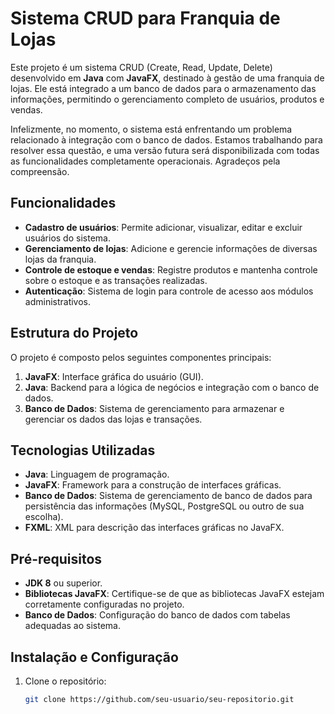 # Sistema CRUD para Franquia de Lojas

Este projeto é um sistema CRUD (Create, Read, Update, Delete) desenvolvido em **Java** com **JavaFX**, destinado à gestão de uma franquia de lojas. Ele está integrado a um banco de dados para o armazenamento das informações, permitindo o gerenciamento completo de usuários, produtos e vendas.

Infelizmente, no momento, o sistema está enfrentando um problema relacionado à integração com o banco de dados. Estamos trabalhando para resolver essa questão, e uma versão futura será disponibilizada com todas as funcionalidades completamente operacionais. Agradeços pela compreensão.

## Funcionalidades

- **Cadastro de usuários**: Permite adicionar, visualizar, editar e excluir usuários do sistema.
- **Gerenciamento de lojas**: Adicione e gerencie informações de diversas lojas da franquia.
- **Controle de estoque e vendas**: Registre produtos e mantenha controle sobre o estoque e as transações realizadas.
- **Autenticação**: Sistema de login para controle de acesso aos módulos administrativos.

## Estrutura do Projeto

O projeto é composto pelos seguintes componentes principais:

1. **JavaFX**: Interface gráfica do usuário (GUI).
2. **Java**: Backend para a lógica de negócios e integração com o banco de dados.
3. **Banco de Dados**: Sistema de gerenciamento para armazenar e gerenciar os dados das lojas e transações.

## Tecnologias Utilizadas

- **Java**: Linguagem de programação.
- **JavaFX**: Framework para a construção de interfaces gráficas.
- **Banco de Dados**: Sistema de gerenciamento de banco de dados para persistência das informações (MySQL, PostgreSQL ou outro de sua escolha).
- **FXML**: XML para descrição das interfaces gráficas no JavaFX.

## Pré-requisitos

- **JDK 8** ou superior.
- **Bibliotecas JavaFX**: Certifique-se de que as bibliotecas JavaFX estejam corretamente configuradas no projeto.
- **Banco de Dados**: Configuração do banco de dados com tabelas adequadas ao sistema.

## Instalação e Configuração

1. Clone o repositório:
   ```bash
   git clone https://github.com/seu-usuario/seu-repositorio.git
